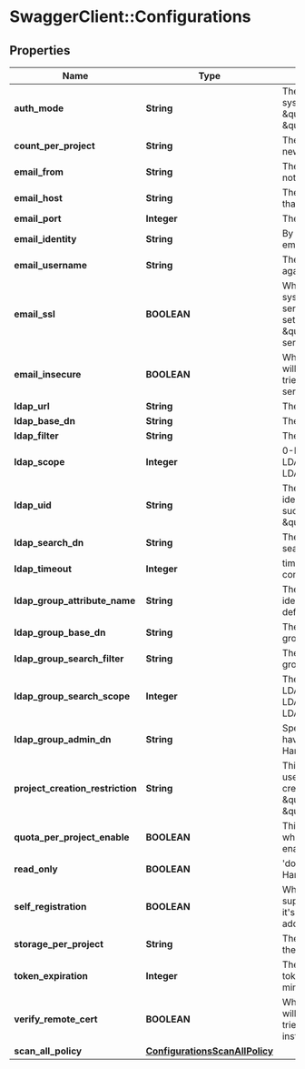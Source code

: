 # SwaggerClient::Configurations

## Properties
Name | Type | Description | Notes
------------ | ------------- | ------------- | -------------
**auth_mode** | **String** | The auth mode of current system, such as \&quot;db_auth\&quot;, \&quot;ldap_auth\&quot; | [optional] 
**count_per_project** | **String** | The default count quota for the new created projects. | [optional] 
**email_from** | **String** | The sender name for Email notification. | [optional] 
**email_host** | **String** | The hostname of SMTP server that sends Email notification. | [optional] 
**email_port** | **Integer** | The port of SMTP server. | [optional] 
**email_identity** | **String** | By default it&#39;s empty so the email_username is picked. | [optional] 
**email_username** | **String** | The username for authenticate against SMTP server. | [optional] 
**email_ssl** | **BOOLEAN** | When it&#39;s set to true the system will access Email server via TLS by default.  If it&#39;s set to false, it still will handle \&quot;STARTTLS\&quot; from server side. | [optional] 
**email_insecure** | **BOOLEAN** | Whether or not the certificate will be verified when Harbor tries to access the email server. | [optional] 
**ldap_url** | **String** | The URL of LDAP server. | [optional] 
**ldap_base_dn** | **String** | The Base DN for LDAP binding. | [optional] 
**ldap_filter** | **String** | The filter for LDAP binding. | [optional] 
**ldap_scope** | **Integer** | 0-LDAP_SCOPE_BASE, 1-LDAP_SCOPE_ONELEVEL, 2-LDAP_SCOPE_SUBTREE | [optional] 
**ldap_uid** | **String** | The attribute which is used as identity for the LDAP binding, such as \&quot;CN\&quot; or \&quot;SAMAccountname\&quot; | [optional] 
**ldap_search_dn** | **String** | The DN of the user to do the search. | [optional] 
**ldap_timeout** | **Integer** | timeout in seconds for connection to LDAP server. | [optional] 
**ldap_group_attribute_name** | **String** | The attribute which is used as identity of the LDAP group, default is cn. | [optional] 
**ldap_group_base_dn** | **String** | The base DN to search LDAP group. | [optional] 
**ldap_group_search_filter** | **String** | The filter to search the ldap group. | [optional] 
**ldap_group_search_scope** | **Integer** | The scope to search ldap. &#39;0-LDAP_SCOPE_BASE, 1-LDAP_SCOPE_ONELEVEL, 2-LDAP_SCOPE_SUBTREE&#39; | [optional] 
**ldap_group_admin_dn** | **String** | Specify the ldap group which have the same privilege with Harbor admin. | [optional] 
**project_creation_restriction** | **String** | This attribute restricts what users have the permission to create project.  It can be \&quot;everyone\&quot; or \&quot;adminonly\&quot;. | [optional] 
**quota_per_project_enable** | **BOOLEAN** | This attribute indicates whether quota per project enabled in harbor | [optional] 
**read_only** | **BOOLEAN** | &#39;docker push&#39; is prohibited by Harbor if you set it to true.    | [optional] 
**self_registration** | **BOOLEAN** | Whether the Harbor instance supports self-registration.  If it&#39;s set to false, admin need to add user to the instance. | [optional] 
**storage_per_project** | **String** | The default storage quota for the new created projects. | [optional] 
**token_expiration** | **Integer** | The expiration time of the token for internal Registry, in minutes. | [optional] 
**verify_remote_cert** | **BOOLEAN** | Whether or not the certificate will be verified when Harbor tries to access a remote Harbor instance for replication. | [optional] 
**scan_all_policy** | [**ConfigurationsScanAllPolicy**](ConfigurationsScanAllPolicy.md) |  | [optional] 


